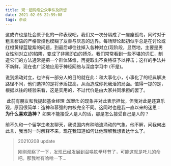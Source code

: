 ```yaml
---
title: 观一起网络公众事件及所想
date: 2021-02-05 22:59:08
tags: 杂谈
---
```


​	这或许也是社会原子化的一种表现吧，我们又一次分隔成了一座座孤岛，同时对于粗言秽语的严格管控也模糊了友善与厌恶的边界。每场辩论起初似乎总是在讨论或红橙黄绿蓝靛紫的问题，到最后却往往掉入各种对立(现阶段，显然地，主要是男女性别对立)的陷阱，变成了非黑即白的搏杀。我们常常看到一些不堪的词汇，制造它们的方法通常是把一个群体降维，再提取出不良特征予以抨击；这样的手法并不新鲜，现在也广泛地应用于神经网络与深度学习中 (不是)。

​	说到煽动对立，也许有一部分人的目的就在此：和大事化小，小事化了的经典解决路径不同，他们选择的是将矛盾拔高，从而造成你死我活的局面。值得一提的是，根据以往的经验来看，这是实用的，不过代价是由大家共同承担的罢了。

​	此前有朋友和我提起基金经理 *饭圈化* 的现象并对此表示担忧，但我对此是还算乐观，原因很简单：造神和慕强的内核完全不同。这同时也是我一直以来的迷思： **为什么喜欢造神？** 如果不能接受人是人的话，那是怎么接受自己是人的？

​	前不久和一个留学生老友聊天，我说国内有种暗流涌动的气象。他不解，问我何出此言，我当时一时解释不来，现在我知道如何让他理解我想表达什么了。



> 20210208 update
>
> 刚刚观察了一下，发现已经发展到召唤铁拳环节了，可能这就是吒儿的命吧。那我唯有哈哈一下...

